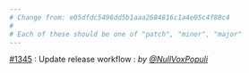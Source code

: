 ```yaml
---
# Change from: e05dfdc5496dd5b1aaa2684816c1a4e05c4f88c4
#
# Each of these should be one of "patch", "minor", "major"
---
```


[#1345](https://github.com/embroider-build/embroider/pull/1345) : Update release workflow : _by [@NullVoxPopuli](https://github.com/NullVoxPopuli)_